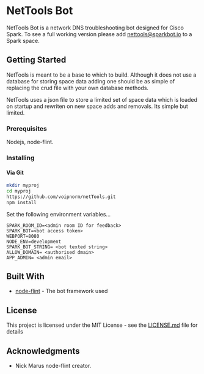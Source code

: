 # NetTools Bot

NetTools Bot is a network DNS troubleshooting bot designed for Cisco Spark. 
To see a full working version please add nettools@sparkbot.io to a Spark space.

## Getting Started

NetTools is meant to be a base to which to build. Although it does not use a database for storing 
space data adding one should be as simple of replacing the crud file with your own database methods.

NetTools uses a json file to store a limited set of space data which is loaded on startup and rewriten on new space adds and removals.
Its simple but limited.

### Prerequisites

Nodejs, node-flint.

### Installing

#### Via Git
```bash
mkdir myproj
cd myproj
https://github.com/voipnorm/netTools.git
npm install
```

Set the following environment variables...

```
SPARK_ROOM_ID=<admin room ID for feedback>
SPARK_BOT=<bot access token>
WEBPORT=8080
NODE_ENV=development
SPARK_BOT_STRING= <bot texted string>
ALLOW_DOMAIN= <authorised dmain>
APP_ADMIN= <admin email> 
```
## Built With

* [node-flint](https://github.com/flint-bot/flint) - The bot framework used

## License

This project is licensed under the MIT License - see the [LICENSE.md](LICENSE.md) file for details

## Acknowledgments

* Nick Marus node-flint creator.

